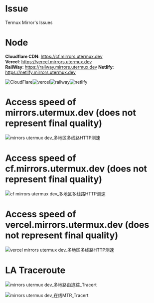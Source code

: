 # Issue
Termux Mirror's Issues

# Node

**Cloudflare CDN**: https://cf.mirrors.utermux.dev  
**Vercel**: https://vercel.mirrors.utermux.dev   
**RailWay**: https://railway.mirrors.utermux.dev 
**Netlify**: https://netlify.mirrors.utermux.dev  

![CloudFlare](https://avatars.githubusercontent.com/u/314135?s=100&v=4)![vercel](https://avatars.githubusercontent.com/u/14985020?s=100&v=4)![railway](https://avatars.githubusercontent.com/u/66716858?s=100&v=4)![netlify](https://avatars.githubusercontent.com/u/7892489?s=100&v=4)

# Access speed of mirrors.utermux.dev (does not represent final quality)

![mirrors utermux dev_多地区多线路HTTP测速](https://user-images.githubusercontent.com/57583560/173998697-00981bc3-8e90-429f-8254-75ebc195a48f.png)


# Access speed of cf.mirrors.utermux.dev (does not represent final quality)

![cf mirrors utermux dev_多地区多线路HTTP测速](https://user-images.githubusercontent.com/57583560/173998797-b299e1cd-632b-4433-bf9d-040f6bc26545.png)

# Access speed of vercel.mirrors.utermux.dev (does not represent final quality)

![vercel mirrors utermux dev_多地区多线路HTTP测速](https://user-images.githubusercontent.com/57583560/173998815-8e049b7a-56fb-4562-b7c6-3353bcd93c36.png)

# LA Traceroute

![mirrors utermux dev_多地路由追踪_Tracert](https://user-images.githubusercontent.com/57583560/173998944-962112db-1fc3-44b7-9d18-3f39aae6c6b9.png)

![mirrors utermux dev_在线MTR_Tracert](https://user-images.githubusercontent.com/57583560/173999037-71b88213-fc74-4dd7-82e4-7d1ee77b8750.png)


